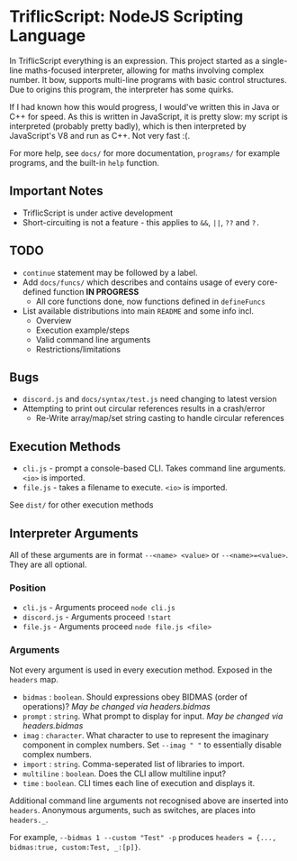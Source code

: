 # TriflicScript: NodeJS Scripting Language
In TriflicScript everything is an expression. This project started as a single-line maths-focused interpreter, allowing for maths involving complex number. It bow, supports multi-line programs with basic control structures. Due to origins this program, the interpreter has some quirks.

If I had known how this would progress, I would've written this in Java or C++ for speed. As this is written in JavaScript, it is pretty slow: my script is interpreted (probably pretty badly), which is then interpreted by JavaScript's V8 and run as C++. Not very fast :(.

For more help, see `docs/` for more documentation, `programs/` for example programs, and the built-in `help` function.

## Important Notes
- TriflicScript is under active development
- Short-circuiting is not a feature - this applies to `&&`, `||`, `??` and `?.`

## TODO
- `continue` statement may be followed by a label.
- Add `docs/funcs/` which describes and contains usage of every core-defined function **IN PROGRESS**
  - All core functions done, now functions defined in `defineFuncs`
- List available distributions into main `README` and some info incl.
  - Overview
  - Execution example/steps
  - Valid command line arguments
  - Restrictions/limitations

## Bugs
- `discord.js` and `docs/syntax/test.js` need changing to latest version
- Attempting to print out circular references results in a crash/error
  - Re-Write array/map/set string casting to handle circular references

## Execution Methods
- `cli.js` - prompt a console-based CLI. Takes command line arguments. `<io>` is imported.
- `file.js` - takes a filename to execute. `<io>` is imported.

See `dist/` for other execution methods

## Interpreter Arguments
All of these arguments are in format `--<name> <value>` or `--<name>=<value>`. They are all optional.

### Position
- `cli.js` - Arguments proceed `node cli.js`
- `discord.js` - Arguments proceed `!start`
- `file.js` - Arguments proceed `node file.js <file>`

### Arguments
Not every argument is used in every execution method. Exposed in the `headers` map.

- `bidmas` : `boolean`. Should expressions obey BIDMAS (order of operations)? *May be changed via headers.bidmas*
- `prompt` : `string`. What prompt to display for input. *May be changed via headers.bidmas*
- `imag` : `character`. What character to use to represent the imaginary component in complex numbers. Set `--imag " "` to essentially disable complex numbers.
- `import` : `string`. Comma-seperated list of libraries to import.
- `multiline` : `boolean`. Does the CLI allow multiline input?
- `time` : `boolean`. CLI times each line of execution and displays it.

Additional command line arguments not recognised above are inserted into `headers`. Anonymous arguments, such as switches, are places into `headers._`.

For example, `--bidmas 1 --custom "Test" -p` produces `headers = {..., bidmas:true, custom:Test, _:[p]}`.